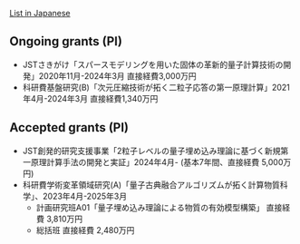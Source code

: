 [List in Japanese](https://researchmap.jp/read0152172/research_projects)


## Ongoing grants (PI)

* JSTさきがけ「スパースモデリングを用いた固体の革新的量子計算技術の開発」2020年11月-2024年3月 直接経費3,000万円
* 科研費基盤研究(B)「次元圧縮技術が拓く二粒子応答の第一原理計算」2021年4月-2024年3月 直接経費1,340万円

## Accepted grants (PI)
* JST創発的研究支援事業「2粒子レベルの量子埋め込み理論に基づく新規第一原理計算手法の開発と実証」2024年4月- (基本7年間、直接経費 5,000万円)
* 科研費学術変革領域研究(A)「量子古典融合アルゴリズムが拓く計算物質科学」、2023年4月-2025年3月
  - 計画研究班A01「量子埋め込み理論による物質の有効模型構築」 直接経費 3,810万円
  - 総括班 直接経費 2,480万円